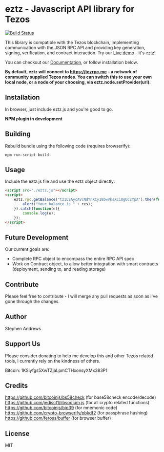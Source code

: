# eztz - Javascript API library for Tezos

[![Build
Status](https://travis-ci.org/prashantpawar/eztz.svg?branch=master)](https://travis-ci.org/prashantpawar/eztz)

This library is compatible with the Tezos blockchain, implementing communication with the JSON RPC API and providing key generation, signing, verification, and contract interaction. Try our [Live demo](https://stephenandrews.github.io/eztz/) - it's eztz!

You can checkout our [Documentation](https://github.com/stephenandrews/eztz/wiki/Documentation), or follow installation below.

**By default, eztz will connect to https://tezrpc.me - a network of community supplied Tezos nodes. You can switch this to use your own local node, or a node of your choosing, via eztz.node.setProvider(url).**

## Installation
In browser, just include eztz.js and you're good to go.

**NPM plugin in development**

## Building
Rebuild bundle using the following code (requires browserify):

```
npm run-script build
```

## Usage
Include the eztz.js file and use the eztz object directly:
```html
<script src="./eztz.js"></script>
<script>
    eztz.rpc.getBalance("tz1LSAycAVcNdYnXCy18bwVksXci8gUC2YpA").then(function(res){
        alert("Your balance is " + res);
    }).catch(function(e){
        console.log(e);
    });
</script>
```

## Future Development
Our current goals are:
* Complete RPC object to encompass the entire RPC API spec
* Work on Contract object, to allow better integration with smart contracts (deployment, sending to, and reading storage)

## Contribute
Please feel free to contribute - I will merge any pull requests as soon as I've gone through the changes.

## Author
Stephen Andrews

## Support Us
Please consider donating to help me develop this and other Tezos related tools, I currently rely on the kindness of others.

Bitcoin: 1KSiyfgs5XwTZjaLpmCTHxonsyXMx383P1

## Credits
https://github.com/bitcoinjs/bs58check (for base58check encode/decode)  
https://github.com/jedisct1/libsodium.js (for all crypto related functions)  
https://github.com/bitcoinjs/bip39 (for mnemonic code)  
https://github.com/crypto-browserify/pbkdf2 (for passphrase hashing)  
https://github.com/feross/buffer (for browser buffer)

## License
MIT

